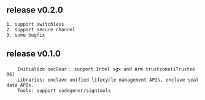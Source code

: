 ## release v0.2.0
	1. support switchless
	2. support secure channel
	3. some bugfix

## release v0.1.0
        Initialize secGear： surport Intel sgx and Arm trustzone(iTrustee OS)
        Libraries: enclave unified lifecycle management APIs, enclave seal data APIs.
        Tools: support codegener/signtools

